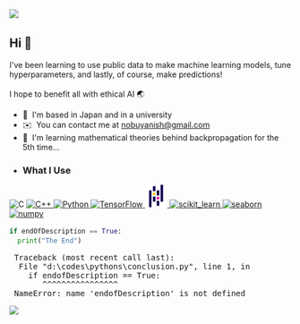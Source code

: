 <img src="https://capsule-render.vercel.app/api?type=waving&color=add8e6&height=200&section=header&text=Nobuya%20Nishio&fontSize=90&fontColor=102c35" />

 Hi 👋 
------------------------------------

I've been learning to use public data to make machine learning models, tune hyperparameters, and lastly, of course, make predictions!
<br></br>
I hope to benefit all with ethical AI &#127759;


*   &#128510;  I'm based in Japan and in a university
*   ✉️  You can contact me at [nobuyanish@gmail.com](mailto:nobuyanish@gmail.com)
*   🧠  I'm learning mathematical theories behind backpropagation for the 5th time...
*   ### What I Use
<p align="left">
  <a>
   <img src="https://raw.githubusercontent.com/danielcranney/readme-generator/main/public/icons/skills/c-colored.svg" width="36" height="36" alt="C" />
  </a>
  <a href="https://isocpp.org/" target="_blank" rel="noreferrer">
   <img src="https://raw.githubusercontent.com/danielcranney/readme-generator/main/public/icons/skills/cplusplus-colored.svg" width="36" height="36" alt="C++" />
  </a>
  <a href="https://www.python.org/" target="_blank" rel="noreferrer">
   <img src="https://raw.githubusercontent.com/danielcranney/readme-generator/main/public/icons/skills/python-colored.svg" width="36" height="36" alt="Python" />
  </a>
  <a href="https://isocpp.org/" target="_blank" rel="noreferrer">
   <img src="https://raw.githubusercontent.com/danielcranney/readme-generator/main/public/icons/skills/tensorflow-colored.svg" width="36" height="36" alt="TensorFlow" />
  </a>
   <a href="https://www.tensorflow.org/" target="_blank" rel="noreferrer">
    <img src="https://raw.githubusercontent.com/devicons/devicon/2ae2a900d2f041da66e950e4d48052658d850630/icons/pandas/pandas-original.svg" alt="pandas" width="40" height="40"/>
   </a>
   <a href="https://scikit-learn.org/stable/" target="_blank" rel="noreferrer">
    <img src="https://upload.wikimedia.org/wikipedia/commons/0/05/Scikit_learn_logo_small.svg" alt="scikit_learn" width="40" height="40"/>
   </a>
   <a href="https://seaborn.pydata.org/" target="_blank" rel="noreferrer">
    <img src="https://seaborn.pydata.org/_images/logo-mark-lightbg.svg" alt="seaborn" width="40" height="40"/>
   </a>
   <a href="https://numpy.org/" target="_blank" rel="noreferrer">
    <img src="https://numpy.org/images/logo.svg" alt="numpy" width="40" height="40"/>
   </a>
</p>

```python
if endOfDescription == True:
  print("The End")
```
<pre>
 Traceback (most recent call last):
  File "d:\codes\pythons\conclusion.py", line 1, in <module>
    if endofDescription == True:
       ^^^^^^^^^^^^^^^^
 NameError: name 'endofDescription' is not defined
</pre>

<img src="https://capsule-render.vercel.app/api?type=slice&color=add8e6&height=200&section=header&text=Nobuya%20Nishio&fontSize=90&fontColor=102c35" />
